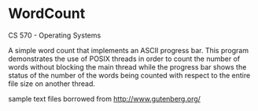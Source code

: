 # WordCount
CS 570 - Operating Systems 

A simple word count that implements an ASCII progress bar. This program demonstrates the use of POSIX threads in order to count the number of words without blocking the main thread while the progress bar shows the status of the number of the words being counted with respect to the entire file size on another thread.

sample text files borrowed from http://www.gutenberg.org/
